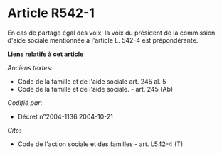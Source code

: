 # Article R542-1

En cas de partage égal des voix, la voix du président de la commission d'aide sociale mentionnée à l'article L. 542-4 est
prépondérante.

**Liens relatifs à cet article**

_Anciens textes_:

  - Code de la famille et de l'aide sociale art. 245 al. 5
  - Code de la famille et de l'aide sociale. - art. 245 (Ab)

_Codifié par_:

  - Décret n°2004-1136 2004-10-21

_Cite_:

  - Code de l'action sociale et des familles - art. L542-4 (T)
